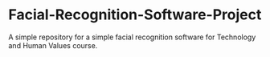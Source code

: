 # Facial-Recognition-Software-Project
A simple repository for a simple facial recognition software for Technology and Human Values course. 
